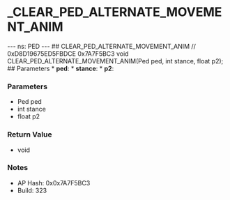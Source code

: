 # _CLEAR_PED_ALTERNATE_MOVEMENT_ANIM

--- ns: PED --- ## CLEAR_PED_ALTERNATE_MOVEMENT_ANIM  // 0xD8D19675ED5FBDCE 0x7A7F5BC3 void CLEAR_PED_ALTERNATE_MOVEMENT_ANIM(Ped ped, int stance, float p2);   ## Parameters * **ped**: * **stance**: * **p2**:

### Parameters
* Ped ped
* int stance
* float p2

### Return Value
* void

### Notes
* AP Hash: 0x0x7A7F5BC3
* Build: 323

